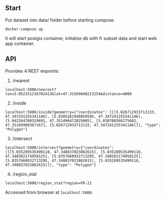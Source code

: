 ## Start

Put dataset into data/ folder before starting compose.

```commandline
docker-compose up
```

It will start postgis container, initialize db with fr subset data and start web app container.

## API

Provides 4 REST enpoints:

1. /nearest
 ```commandline
 localhost:5000/nearest?lon=5.052151216702413&lat=47.31569840213254&distance=4000
 ```
2. /inside
 ```commandline
 localhost:5000/inside?geometry={"coordinates": [[[5.026712933712133, 47.347241255341146], [5.0385262948850595, 47.347241255341146], [5.042264700319691, 47.351496472825005], [5.030700566175682, 47.35169909367167], [5.026712933712133, 47.347241255341146]]], "type": "Polygon"}
 ```
3. /intersect
 ```commandline
 localhost:5000/intersect?geometry={"coordinates": [[[5.035289535499118, 47.348837023862615], [5.035289535499118, 47.348582174958125], [5.0357668932713295, 47.348582174958125], [5.0357668932713295, 47.348837023862615], [5.035289535499118, 47.348837023862615]]], "type": "Polygon"}
 ```
4. /region_stat
 ```commandline
 localhost:5000/region_stat?region=FR-21
 ```

Accessed from browser at `localhost:5000`.
